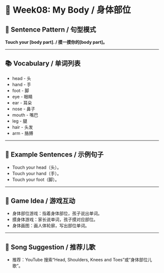 # 🧍 Week08: My Body / 身体部位

## 🌟 Sentence Pattern / 句型模式

**Touch your [body part]. / 摸一摸你的[body part]。**

---

## 📚 Vocabulary / 单词列表

- head - 头  
- hand - 手  
- foot - 脚  
- eye - 眼睛  
- ear - 耳朵  
- nose - 鼻子
- mouth - 嘴巴
- leg - 腿
- hair - 头发
- arm - 胳膊

---

## 📝 Example Sentences / 示例句子

- Touch your head（头）。  
- Touch your hand（手）。  
- Touch your foot（脚）。  

---

## 🎲 Game Idea / 游戏互动

- 身体部位游戏：指着身体部位，孩子说出单词。  
- 摸身体游戏：家长说单词，孩子摸对应部位。  
- 身体画图：画人体轮廓，写出部位单词。  

---

## 🎵 Song Suggestion / 推荐儿歌

- 推荐：YouTube 搜索“Head, Shoulders, Knees and Toes”或“身体部位儿歌”。  
